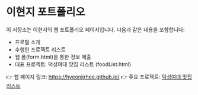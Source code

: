 # 이현지 포트폴리오

이 저장소는 이현지의 웹 포트폴리오 페이지입니다. 다음과 같은 내용을 포함합니다:

- 프로필 소개
- 수행한 프로젝트 리스트
- 웹 폼(form.html)을 통한 정보 제출
- 대표 프로젝트: 덕성여대 맛집 리스트 (foodList.html)

👉 웹 페이지 링크: https://hyeonjirhee.github.io/
👉 주요 프로젝트: [덕성여대 맛집 리스트](https://hyeonjirhee.github.io/foodList.html)